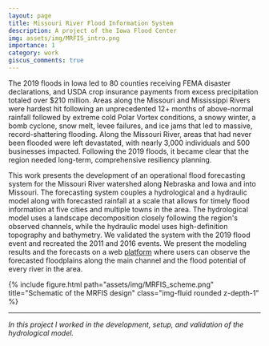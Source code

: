 ```yaml
---
layout: page
title: Missouri River Flood Information System
description: A project of the Iowa Flood Center 
img: assets/img/MRFIS_intro.png
importance: 1
category: work
giscus_comments: true
---
```


The 2019 floods in Iowa led to 80 counties receiving FEMA disaster declarations, and USDA crop insurance payments from excess precipitation totaled over $210 million. Areas along the Missouri and Mississippi Rivers were hardest hit following an unprecedented 12+ months of above-normal rainfall followed by extreme cold Polar Vortex conditions, a snowy winter, a bomb cyclone, snow melt, levee failures, and ice jams that led to massive, record-shattering flooding. Along the Missouri River, areas that had never been flooded were left devastated, with nearly 3,000 individuals and 500 businesses impacted. Following the 2019 floods, it became clear that the region needed long-term, comprehensive resiliency planning.  

This work presents the development of an operational flood forecasting system for the Missouri River watershed along Nebraska and Iowa and into Missouri. The forecasting system couples a hydrological and a hydraulic model along with forecasted rainfall at a scale that allows for timely flood information at five cities and multiple towns in the area. The hydrological model uses a landscape decomposition closely following the region's observed channels, while the hydraulic model uses high-definition topography and bathymetry. We validated the system with the 2019 flood event and recreated the 2011 and 2016 events. We present the modeling results and the forecasts on a web [platform](https://mrfis.iowafloodcenter.org/mrfis.html) where users can observe the forecasted floodplains along the main channel and the flood potential of every river in the area.

{% include figure.html path="assets/img/MRFIS_scheme.png" title="Schematic of the MRFIS design" class="img-fluid rounded z-depth-1" %}

---
 
*In this project I worked in the development, setup, and validation of the hydrological model.*
